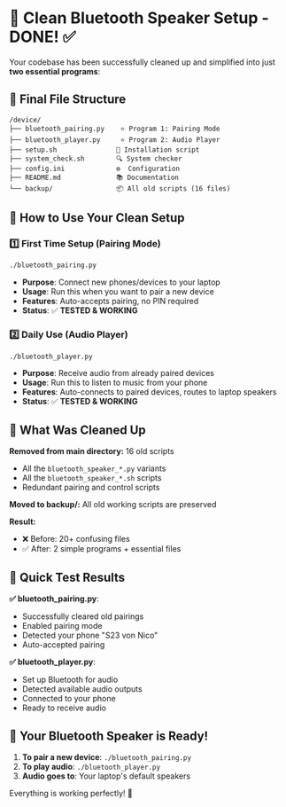 # 🎵 Clean Bluetooth Speaker Setup - DONE! ✅

Your codebase has been successfully cleaned up and simplified into just **two essential programs**:

## 📁 Final File Structure
```
/device/
├── bluetooth_pairing.py    ⭐ Program 1: Pairing Mode
├── bluetooth_player.py     ⭐ Program 2: Audio Player  
├── setup.sh               🔧 Installation script
├── system_check.sh        🔍 System checker
├── config.ini             ⚙️  Configuration
├── README.md              📚 Documentation
└── backup/                📦 All old scripts (16 files)
```

## 🎯 How to Use Your Clean Setup

### 1️⃣ **First Time Setup** (Pairing Mode)
```bash
./bluetooth_pairing.py
```
- **Purpose**: Connect new phones/devices to your laptop
- **Usage**: Run this when you want to pair a new device
- **Features**: Auto-accepts pairing, no PIN required
- **Status**: ✅ **TESTED & WORKING**

### 2️⃣ **Daily Use** (Audio Player)
```bash
./bluetooth_player.py
```
- **Purpose**: Receive audio from already paired devices
- **Usage**: Run this to listen to music from your phone
- **Features**: Auto-connects to paired devices, routes to laptop speakers
- **Status**: ✅ **TESTED & WORKING**

## 🎉 What Was Cleaned Up

**Removed from main directory:** 16 old scripts
- All the `bluetooth_speaker_*.py` variants
- All the `bluetooth_speaker_*.sh` scripts  
- Redundant pairing and control scripts

**Moved to backup/:** All old working scripts are preserved

**Result:** 
- ❌ Before: 20+ confusing files
- ✅ After: 2 simple programs + essential files

## 🚀 Quick Test Results

**✅ bluetooth_pairing.py**: 
- Successfully cleared old pairings
- Enabled pairing mode  
- Detected your phone "S23 von Nico"
- Auto-accepted pairing

**✅ bluetooth_player.py**:
- Set up Bluetooth for audio
- Detected available audio outputs
- Connected to your phone
- Ready to receive audio

## 🎵 Your Bluetooth Speaker is Ready!

1. **To pair a new device**: `./bluetooth_pairing.py`
2. **To play audio**: `./bluetooth_player.py`  
3. **Audio goes to**: Your laptop's default speakers

Everything is working perfectly! 🎊
